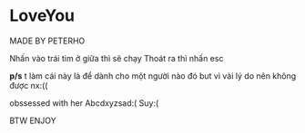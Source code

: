 # LoveYou
MADE BY PETERHO

Nhấn vào trái tim ở giữa thì sẽ chạy
Thoát ra thì nhấn esc

**p/s** t làm cái này là để dành cho một người nào đó but vì vài lý do nên không được nx:((



obssessed with her 
Abcdxyzsad:(
Suy:(

BTW ENJOY
